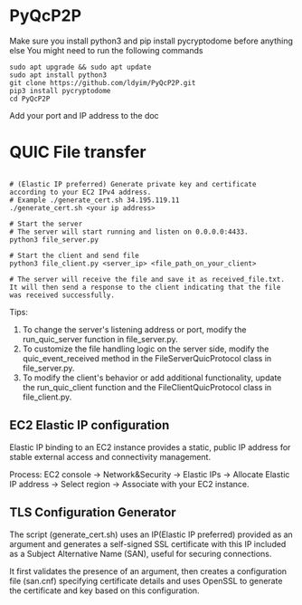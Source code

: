 # PyQcP2P
Make sure you install python3 and pip install pycryptodome before anything else
You might need to run the following commands

```shell
sudo apt upgrade && sudo apt update
sudo apt install python3
git clone https://github.com/ldyim/PyQcP2P.git
pip3 install pycryptodome
cd PyQcP2P
```
Add your port and IP address to the doc

# QUIC File transfer

```shell

# (Elastic IP preferred) Generate private key and certificate according to your EC2 IPv4 address. 
# Example ./generate_cert.sh 34.195.119.11
./generate_cert.sh <your ip address>

# Start the server
# The server will start running and listen on 0.0.0.0:4433.
python3 file_server.py

# Start the client and send file
python3 file_client.py <server_ip> <file_path_on_your_client>

# The server will receive the file and save it as received_file.txt. It will then send a response to the client indicating that the file was received successfully.

```

Tips:
1. To change the server's listening address or port, modify the run_quic_server function in file_server.py.
2. To customize the file handling logic on the server side, modify the quic_event_received method in the FileServerQuicProtocol class in file_server.py.
3. To modify the client's behavior or add additional functionality, update the run_quic_client function and the FileClientQuicProtocol class in file_client.py.

## EC2 Elastic IP configuration

Elastic IP binding to an EC2 instance provides a static, public IP address for stable external access and connectivity management.

Process:
EC2 console -> Network&Security -> Elastic IPs 
-> Allocate Elastic IP address -> Select region -> Associate with your EC2 instance.

## TLS Configuration Generator
The script (generate_cert.sh) uses an IP(Elastic IP preferred) provided as an argument and generates a self-signed SSL certificate with this IP included as a Subject Alternative Name (SAN), useful for securing connections.
 
It first validates the presence of an argument, then creates a configuration file (san.cnf) specifying certificate details and uses OpenSSL to generate the certificate and key based on this configuration.
